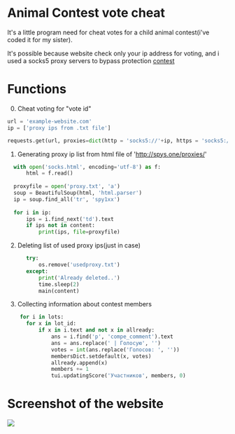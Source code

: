 # Animal Contest vote cheat
It's a little program need for cheat votes for a child animal contest(i've coded it for my sister).

It's possible because website check only your ip address for voting, and i used a socks5 proxy servers to bypass protection [contest](https://stolicadetstva.com/competition/work/277/)
# Functions
0. Cheat voting for "vote id"
  ```python
  url = 'example-website.com'
  ip = ['proxy ips from .txt file']
  
  requests.get(url, proxies=dict(http = 'socks5://'+ip, https = 'socks5://'+ip))
  ```
1. Generating proxy ip list from html file of 'http://spys.one/proxies/'
  ```python
    with open('socks.html', encoding='utf-8') as f:
        html = f.read()
        
    proxyfile = open('proxy.txt', 'a')
    soup = BeautifulSoup(html, 'html.parser')
    ip = soup.find_all('tr', 'spy1xx')
    
    for i in ip:
        ips = i.find_next('td').text
        if ips not in content:
            print(ips, file=proxyfile)
  ```
 2. Deleting list of used proxy ips(just in case)
  ```python
        try:
            os.remove('usedproxy.txt')
        except:
            print('Already deleted..')
            time.sleep(2)
            main(content)
  ```
  3. Collecting information about contest members
  ```python
      for i in lots:
        for x in lot_id:
            if x in i.text and not x in allready:        
                ans = i.find('p', 'compe_comment').text     
                ans = ans.replace(' | Голосую', '')         
                votes = int(ans.replace('Голосов: ', ''))      
                membersDict.setdefault(x, votes)                
                allready.append(x)                              
                members += 1                                    
                tui.updatingScore('Участников', members, 0)
  ```
# Screenshot of the website
![](https://github.com/Ninnjah/animalContest/blob/master/contestWebsite.png)
